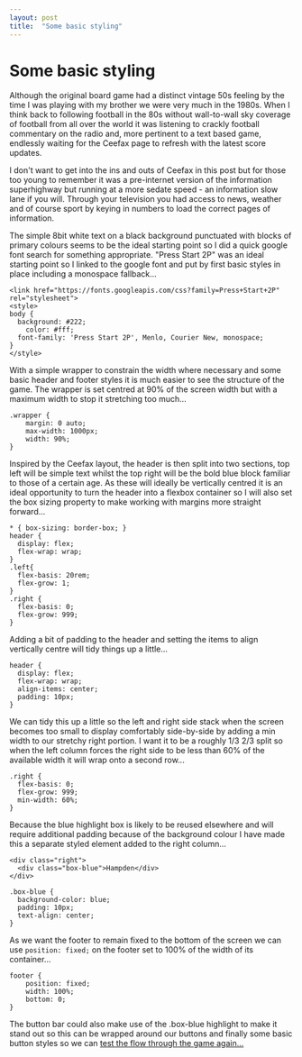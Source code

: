 ```yaml
---
layout: post
title:  "Some basic styling"
---
```


# Some basic styling

Although the original board game had a distinct vintage 50s feeling by the time I was playing with my brother we were very much in the 1980s. When I think back to following football in the 80s without wall-to-wall sky coverage of football from all over the world it was listening to crackly football commentary on the radio and, more pertinent to a text based game, endlessly waiting for the Ceefax page to refresh with the latest score updates.

I don't want to get into the ins and outs of Ceefax in this post but for those too young to remember it was a pre-internet version of the information superhighway but running at a more sedate speed - an information slow lane if you will. Through your television you had access to news, weather and of course sport by keying in numbers to load the correct pages of information. 

The simple 8bit white text on a black background punctuated with blocks of primary colours seems to be the ideal starting point so I did a quick google font search for something appropriate. "Press Start 2P" was an ideal starting point so I linked to the google font and put by first basic styles in place including a monospace fallback...

```
<link href="https://fonts.googleapis.com/css?family=Press+Start+2P" rel="stylesheet">
<style>
body {
  background: #222;
	color: #fff;
  font-family: 'Press Start 2P', Menlo, Courier New, monospace;
}
</style>
```

With a simple wrapper to constrain the width where necessary and some basic header and footer styles it is much easier to see the structure of the game. The wrapper is set centred at 90% of the screen width but with a maximum width to stop it stretching too much... 

```
.wrapper {
	margin: 0 auto;
	max-width: 1000px;
	width: 90%;
}
```

Inspired by the Ceefax layout, the header is then split into two sections, top left will be simple text whilst the top right will be the bold blue block familiar to those of a certain age. As these will ideally be vertically centred it is an ideal opportunity to turn the header into a flexbox container so I will also set the box sizing property to make working with margins more straight forward...

```
* { box-sizing: border-box; }
header {
  display: flex;
  flex-wrap: wrap;
}
.left{
  flex-basis: 20rem;
  flex-grow: 1;
}
.right {
  flex-basis: 0;
  flex-grow: 999;
}
```

Adding a bit of padding to the header and setting the items to align vertically centre will tidy things up a little...

```
header {
  display: flex;
  flex-wrap: wrap;
  align-items: center;
  padding: 10px;
}
```

We can tidy this up a little so the left and right side stack when the screen becomes too small to display comfortably side-by-side by adding a min width to our stretchy right portion. I want it to be a roughly 1/3 2/3 split so when the left column forces the right side to be less than 60% of the available width it will wrap onto a second row...

```
.right {
  flex-basis: 0;
  flex-grow: 999;
  min-width: 60%;
}
```

Because the blue highlight box is likely to be reused elsewhere and will require additional padding because of the background colour I have made this a separate styled element added to the right column...

```
<div class="right">
  <div class="box-blue">Hampden</div>
</div>
```
```
.box-blue {
  background-color: blue;
  padding: 10px;
  text-align: center;
}
```

As we want the footer to remain fixed to the bottom of the screen we can use `position: fixed;` on the footer set to 100% of the width of its container...

```
footer {
	position: fixed;
	width: 100%;
	bottom: 0;
}
```
The button bar could also make use of the .box-blue highlight  to make it stand out so this can be wrapped around our buttons and finally some basic button styles so we can [test the flow through the game again...](https://phowie74.github.io/dev/stage3.html)

